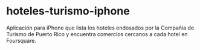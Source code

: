 hoteles-turismo-iphone
======================

Aplicación para iPhone que lista los hoteles endosados por la Compañia de Turismo de Puerto Rico y encuentra comercios cercanos a cada hotel en Foursquare.
